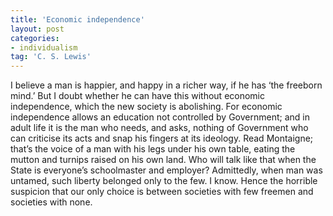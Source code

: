 ```yaml
---
title: 'Economic independence'
layout: post
categories:
- individualism
tag: 'C. S. Lewis'
---
```


I believe a man is happier, and happy in a richer way, if he has ‘the freeborn mind.’ But I doubt whether he can have this without economic independence, which the new society is abolishing. For economic independence allows an education not controlled by Government; and in adult life it is the man who needs, and asks, nothing of Government who can criticise its acts and snap his fingers at its ideology. Read Montaigne; that’s the voice of a man with his legs under his own table, eating the mutton and turnips raised on his own land. Who will talk like that when the State is everyone’s schoolmaster and employer? Admittedly, when man was untamed, such liberty belonged only to the few. I know. Hence the horrible suspicion that our only choice is between societies with few freemen and societies with none.